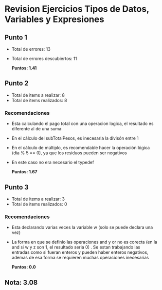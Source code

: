 # Revision Ejercicios Tipos de Datos, Variables y Expresiones

## Punto 1

* Total de errores: 13
* Total de errores descubiertos: 11

    __Puntos: 1.41__


## Punto 2

* Total de items a realizar: 8
* Total de items realizados: 8

### Recomendaciones

* Esta calculando el pago total con una operacion logica, el resultado es diferente al de una suma
* En el cálculo del subTotalPesos, es inecesaria la divisón entre 1
* En el cálculo de múltiplo, es recomendable hacer la operación lógica (dia % 5 == 0), ya que los residuos pueden ser negativos
* En este caso no era necesario el typedef

    __Puntos: 1.67__

## Punto 3  

* Total de items a realizar: 3
* Total de items realizados: 0

### Recomendaciones

* Esta declarando varias veces la variable w (solo se puede declara una vez)
* La forma en que se definio las operaciones and y or no es corecta (en la and si w y z son 1, el resultado seria 0) . Se estan trabajando las entradas como si fueran enteros y pueden haber enteros negativos, ademas de esa forma se requieren muchas operaciones inecesarias

    __Puntos: 0.0__

## Nota: 3.08
 

